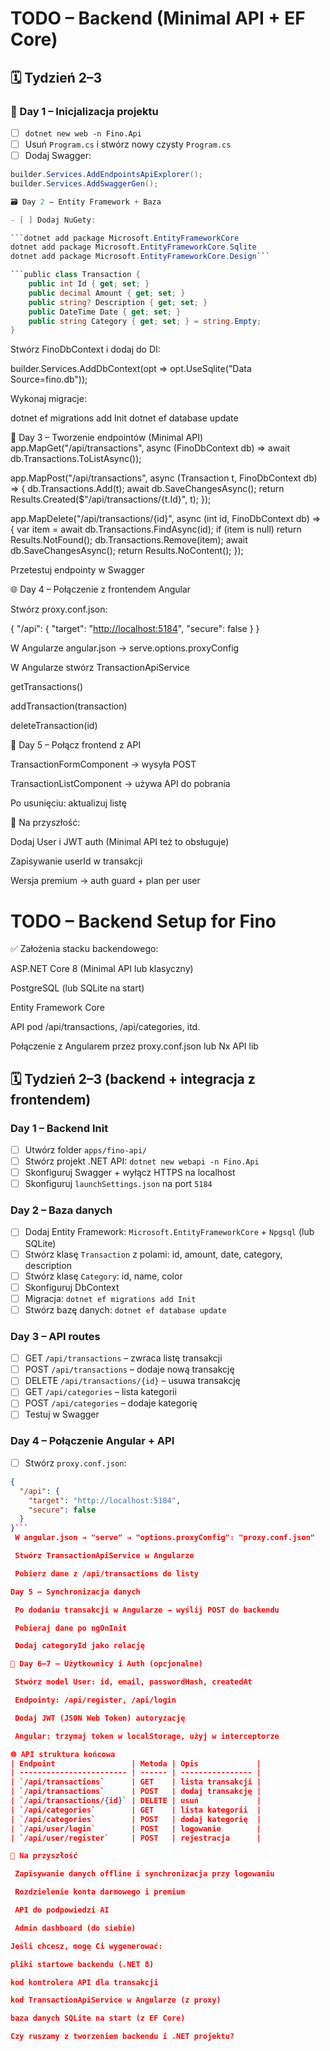 # TODO – Backend (Minimal API + EF Core)

## 🗓️ Tydzień 2–3

### 🧱 Day 1 – Inicjalizacja projektu

- [ ] `dotnet new web -n Fino.Api`
- [ ] Usuń `Program.cs` i stwórz nowy czysty `Program.cs`
- [ ] Dodaj Swagger:

```cs
builder.Services.AddEndpointsApiExplorer();
builder.Services.AddSwaggerGen();

🗃️ Day 2 – Entity Framework + Baza

- [ ] Dodaj NuGety:

```dotnet add package Microsoft.EntityFrameworkCore
dotnet add package Microsoft.EntityFrameworkCore.Sqlite
dotnet add package Microsoft.EntityFrameworkCore.Design```

```public class Transaction {
    public int Id { get; set; }
    public decimal Amount { get; set; }
    public string? Description { get; set; }
    public DateTime Date { get; set; }
    public string Category { get; set; } = string.Empty;
}
```

 Stwórz FinoDbContext i dodaj do DI:

builder.Services.AddDbContext<FinoDbContext>(opt =>
    opt.UseSqlite("Data Source=fino.db"));

 Wykonaj migracje:

dotnet ef migrations add Init
dotnet ef database update

🔗 Day 3 – Tworzenie endpointów (Minimal API)
app.MapGet("/api/transactions", async (FinoDbContext db) =>
    await db.Transactions.ToListAsync());

app.MapPost("/api/transactions", async (Transaction t, FinoDbContext db) =>
{
    db.Transactions.Add(t);
    await db.SaveChangesAsync();
    return Results.Created($"/api/transactions/{t.Id}", t);
});

app.MapDelete("/api/transactions/{id}", async (int id, FinoDbContext db) =>
{
    var item = await db.Transactions.FindAsync(id);
    if (item is null) return Results.NotFound();
    db.Transactions.Remove(item);
    await db.SaveChangesAsync();
    return Results.NoContent();
});

 Przetestuj endpointy w Swagger

🌐 Day 4 – Połączenie z frontendem Angular

 Stwórz proxy.conf.json:

{
  "/api": {
    "target": "<http://localhost:5184>",
    "secure": false
  }
}

 W Angularze angular.json → serve.options.proxyConfig

 W Angularze stwórz TransactionApiService

getTransactions()

addTransaction(transaction)

deleteTransaction(id)

🧪 Day 5 – Połącz frontend z API

 TransactionFormComponent → wysyła POST

 TransactionListComponent → używa API do pobrania

 Po usunięciu: aktualizuj listę

🧠 Na przyszłość:

Dodaj User i JWT auth (Minimal API też to obsługuje)

Zapisywanie userId w transakcji

Wersja premium → auth guard + plan per user

# TODO – Backend Setup for Fino

✅ Założenia stacku backendowego:

ASP.NET Core 8 (Minimal API lub klasyczny)

PostgreSQL (lub SQLite na start)

Entity Framework Core

API pod /api/transactions, /api/categories, itd.

Połączenie z Angularem przez proxy.conf.json lub Nx API lib

## 🗓️ Tydzień 2–3 (backend + integracja z frontendem)

### Day 1 – Backend Init

- [ ] Utwórz folder `apps/fino-api/`
- [ ] Stwórz projekt .NET API: `dotnet new webapi -n Fino.Api`
- [ ] Skonfiguruj Swagger + wyłącz HTTPS na localhost
- [ ] Skonfiguruj `launchSettings.json` na port `5184`

### Day 2 – Baza danych

- [ ] Dodaj Entity Framework: `Microsoft.EntityFrameworkCore` + `Npgsql` (lub SQLite)
- [ ] Stwórz klasę `Transaction` z polami: id, amount, date, category, description
- [ ] Stwórz klasę `Category`: id, name, color
- [ ] Skonfiguruj DbContext
- [ ] Migracja: `dotnet ef migrations add Init`
- [ ] Stwórz bazę danych: `dotnet ef database update`

### Day 3 – API routes

- [ ] GET `/api/transactions` – zwraca listę transakcji
- [ ] POST `/api/transactions` – dodaje nową transakcję
- [ ] DELETE `/api/transactions/{id}` – usuwa transakcję
- [ ] GET `/api/categories` – lista kategorii
- [ ] POST `/api/categories` – dodaje kategorię
- [ ] Testuj w Swagger

### Day 4 – Połączenie Angular + API

- [ ] Stwórz `proxy.conf.json`:

```json
{
  "/api": {
    "target": "http://localhost:5184",
    "secure": false
  }
}```
 W angular.json → "serve" → "options.proxyConfig": "proxy.conf.json"

 Stwórz TransactionApiService w Angularze

 Pobierz dane z /api/transactions do listy

Day 5 – Synchronizacja danych

 Po dodaniu transakcji w Angularze → wyślij POST do backendu

 Pobieraj dane po ngOnInit

 Dodaj categoryId jako relację

🔐 Day 6–7 – Użytkownicy i Auth (opcjonalne)

 Stwórz model User: id, email, passwordHash, createdAt

 Endpointy: /api/register, /api/login

 Dodaj JWT (JSON Web Token) autoryzację

 Angular: trzymaj token w localStorage, użyj w interceptorze

🌐 API struktura końcowa
| Endpoint                 | Metoda | Opis             |
| ------------------------ | ------ | ---------------- |
| `/api/transactions`      | GET    | lista transakcji |
| `/api/transactions`      | POST   | dodaj transakcję |
| `/api/transactions/{id}` | DELETE | usuń             |
| `/api/categories`        | GET    | lista kategorii  |
| `/api/categories`        | POST   | dodaj kategorię  |
| `/api/user/login`        | POST   | logowanie        |
| `/api/user/register`     | POST   | rejestracja      |

🧠 Na przyszłość

 Zapisywanie danych offline i synchronizacja przy logowaniu

 Rozdzielenie konta darmowego i premium

 API do podpowiedzi AI

 Admin dashboard (do siebie)

Jeśli chcesz, mogę Ci wygenerować:

pliki startowe backendu (.NET 8)

kod kontrolera API dla transakcji

kod TransactionApiService w Angularze (z proxy)

baza danych SQLite na start (z EF Core)

Czy ruszamy z tworzeniem backendu i .NET projektu?
